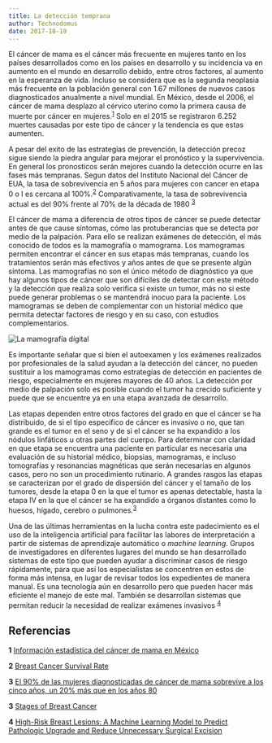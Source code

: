 ```yaml
---
title: La detección temprana
author: Technodomus
date: 2017-10-19
---
```


El cáncer de mama es el cáncer más frecuente en mujeres tanto en los países desarrollados como en los países en desarrollo y su incidencia va en aumento en el mundo en desarrollo debido, entre otros factores, al aumento en la esperanza de vida. Incluso se considera que es la segunda neoplasia más frecuente en la población general con 1.67 millones de nuevos casos diagnosticados anualmente a nivel mundial. En México, desde el 2006, el cáncer de mama desplazo al cérvico uterino como la primera causa de muerte por cáncer en mujeres.<sup id="a1">[1](#f1)</sup> Solo en el 2015 se registraron 6.252 muertes causadas por este tipo de cáncer y la tendencia es que estas aumenten.

A pesar del exito de las estrategias de prevención, la detección precoz sigue siendo la piedra angular para mejorar el pronóstico y la supervivencia. En general los pronosticos serán mejores cuando la detección ocurre en las fases más tempranas. Segun datos del Instituto Nacional del Cáncer de EUA, la tasa de sobrevivencia en 5 años para mujeres con cancer en etapa 0 o I es cercana al 100%.<sup id="a2">[2](#f2)</sup> Comparativamente, la tasa de sobrevivencia actual es del 90% frente al 70% de la década de 1980 <sup id="a3">[3](#f3)</sub>

El cáncer de mama a diferencia de otros tipos de cáncer se puede detectar antes de que cause síntomas, cómo las protuberancias que se detecta por medio de la palpación. Para ello se realizan exámenes de detección, el más conocido de todos es la mamografía o mamograma. Los mamogramas permiten encontrar el cáncer en sus etapas más tempranas, cuando los tratamientos serán más efectivos y años antes de que se presente algún síntoma. Las mamografías no son el único método de diagnóstico ya que hay algunos tipos de cáncer que son difíciles de detectar con este método y la detección que realiza solo verifica si existe un tumor, más no si este puede generar problemas o se mantendrá inocuo para la paciente. Los mamogramas se deben de complementar con un historial médico que permita detectar factores de riesgo y en su caso, con estudios complementarios.

![La mamografía dígital]( ./../../images/mamografia-digital.jpg)

Es importante señalar que si bien el autoexamen y los exámenes realizados por profesionales de la salud ayudan a la detección del cáncer, no pueden sustituir a los mamogramas como estrategías de detección en pacientes de riesgo, especialmente en mujeres mayores de 40 años. La detección por medio de palpación solo es posible cuando el tumor ha crecido suficiente y puede que se encuentre ya en una etapa avanzada de desarrollo.

Las etapas dependen entre otros factores del grado en que el cáncer se ha distribuido, de si el tipo especifico de cáncer es invasivo o no, que tan grande es el tumor en el seno y de si el cáncer se ha expandido a los nódulos linfáticos u otras partes del cuerpo. Para determinar con claridad en que etapa se encuentra una paciente en particular es necesaria una evaluación de su historial médico, biopsias, mamogramas, e incluso tomografías y resonancias magnéticas que serán necesarias en algunos casos, pero no son un procedimiento rutinario. A grandes rasgos las etapas se caracterizan por el grado de dispersión del cáncer y el tamaño de los tumores, desde la etapa 0 en la que el tumor es apenas detectable, hasta la etapa IV en la que el cáncer se ha expandido a órganos distantes como lo huesos, hígado, cerebro o pulmones.<sup id="a3">[3](#f3)</sup>

Una de las últimas herramientas en la lucha contra este padecimiento es el uso de la inteligencia artificial para facilitar las labores de interpretación a partir de sistemas de aprendizaje automático o *machine learning*. Grupos de investigadores en diferentes lugares del mundo se han desarrollado sistemas de este tipo que pueden ayudar a discriminar casos de riesgo rápidamente, para que así los especialistas se concentren en estos de forma más intensa, en lugar de revisar todos los expedientes de manera manual. Es una tecnología aún en desarrollo pero que pueden hacer más eficiente el manejo de este mal. También se desarrollan sistemas que permitan reducir la necesidad de realizar exámenes invasivos <sup id="a4">[4](#f4)</sup>

## Referencias

<b id="f1">1</b> [Información estadística del cáncer de mama en México](https://www.gob.mx/salud/acciones-y-programas/informacion-estadistica)

<b id="f2">2</b> [Breast Cancer Survival Rate](https://www.cancer.org/cancer/breast-cancer/understanding-a-breast-cancer-diagnosis/breast-cancer-survival-rates.html)

<b id="f3">3</b> [El 90% de las mujeres diagnosticadas de cáncer de mama sobrevive a los cinco años, un 20% más que en los años 80](http://www.infosalus.com/mujer/noticia-90-mujeres-diagnosticadas-cancer-mama-sobrevive-cinco-anos-20-mas-anos-80-20171018165511.html?utm_content=bufferdf248&utm_medium=social&utm_source=twitter.com&utm_campaign=buffer)

<b id="f3">3</b> [Stages of Breast Cancer](https://www.cancer.org/cancer/breast-cancer/understanding-a-breast-cancer-diagnosis/stages-of-breast-cancer.html)

<b id="f4">4</b> [High-Risk Breast Lesions: A Machine Learning Model to Predict Pathologic Upgrade and Reduce Unnecessary Surgical Excision](https://doi.org/10.1148/radiol.2017170549)